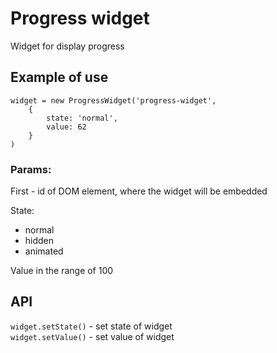 # Progress widget

Widget for display progress

## Example of use

```
widget = new ProgressWidget('progress-widget',
    {
        state: 'normal', 
        value: 62
    }
)
```

### Params:

First - id of DOM element, where the widget will be embedded

State:

- normal
- hidden
- animated

Value in the range of 100

## API

`widget.setState()` - set state of widget  
`widget.setValue()` - set value of widget

